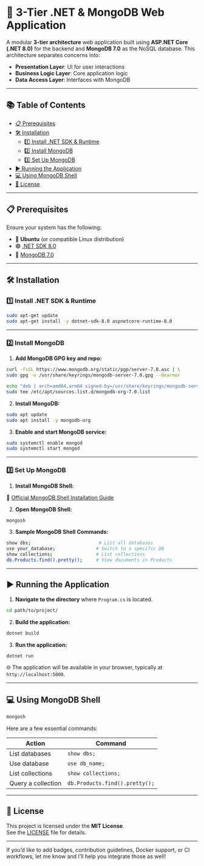 # 🚀 3-Tier .NET & MongoDB Web Application

A modular **3-tier architecture** web application built using **ASP.NET Core (.NET 8.0)** for the backend and **MongoDB 7.0** as the NoSQL database. This architecture separates concerns into:
- **Presentation Layer**: UI for user interactions
- **Business Logic Layer**: Core application logic
- **Data Access Layer**: Interfaces with MongoDB

---

## 📚 Table of Contents

- [📋 Prerequisites](#-prerequisites)
- [🛠 Installation](#-installation)
  - [1️⃣ Install .NET SDK & Runtime](#1️⃣-install-net-sdk--runtime)
  - [2️⃣ Install MongoDB](#2️⃣-install-mongodb)
  - [3️⃣ Set Up MongoDB](#3️⃣-set-up-mongodb)
- [▶️ Running the Application](#️-running-the-application)
- [💻 Using MongoDB Shell](#-using-mongodb-shell)
- [🪪 License](#-license)

---

## 📋 Prerequisites

Ensure your system has the following:

- 🐧 **Ubuntu** (or compatible Linux distribution)
- 🟣 [.NET SDK 8.0](https://dotnet.microsoft.com/download/dotnet/8.0)  
- 🍃 [MongoDB 7.0](https://www.mongodb.com/try/download/community)

---

## 🛠 Installation

### 1️⃣ Install .NET SDK & Runtime

```bash
sudo apt-get update
sudo apt-get install -y dotnet-sdk-8.0 aspnetcore-runtime-8.0
```

---

### 2️⃣ Install MongoDB

1. **Add MongoDB GPG key and repo:**

```bash
curl -fsSL https://www.mongodb.org/static/pgp/server-7.0.asc | \
sudo gpg -o /usr/share/keyrings/mongodb-server-7.0.gpg --dearmor
```

```bash
echo "deb [ arch=amd64,arm64 signed-by=/usr/share/keyrings/mongodb-server-7.0.gpg ] https://repo.mongodb.org/apt/ubuntu jammy/mongodb-org/7.0 multiverse" | \
sudo tee /etc/apt/sources.list.d/mongodb-org-7.0.list
```

2. **Install MongoDB:**

```bash
sudo apt update
sudo apt install -y mongodb-org
```

3. **Enable and start MongoDB service:**

```bash
sudo systemctl enable mongod
sudo systemctl start mongod
```

---

### 3️⃣ Set Up MongoDB

1. **Install MongoDB Shell:**

📖 [Official MongoDB Shell Installation Guide](https://www.mongodb.com/docs/mongodb-shell/install/)

2. **Open MongoDB Shell:**

```bash
mongosh
```

3. **Sample MongoDB Shell Commands:**

```bash
show dbs;                         # List all databases
use your_database;               # Switch to a specific DB
show collections;                # List collections
db.Products.find().pretty();     # View documents in Products
```

---

## ▶️ Running the Application

1. **Navigate to the directory** where `Program.cs` is located.

```bash
cd path/to/project/
```

2. **Build the application:**

```bash
dotnet build
```

3. **Run the application:**

```bash
dotnet run
```

🌐 The application will be available in your browser, typically at `http://localhost:5000`.

---

## 💻 Using MongoDB Shell

```bash
mongosh
```

Here are a few essential commands:

| Action | Command |
|--------|---------|
| List databases | `show dbs;` |
| Use database | `use db_name;` |
| List collections | `show collections;` |
| Query a collection | `db.Products.find().pretty();` |

---

## 🪪 License

This project is licensed under the **MIT License**.  
See the [LICENSE](LICENSE) file for details.

---

If you’d like to add badges, contribution guidelines, Docker support, or CI workflows, let me know and I’ll help you integrate those as well!
